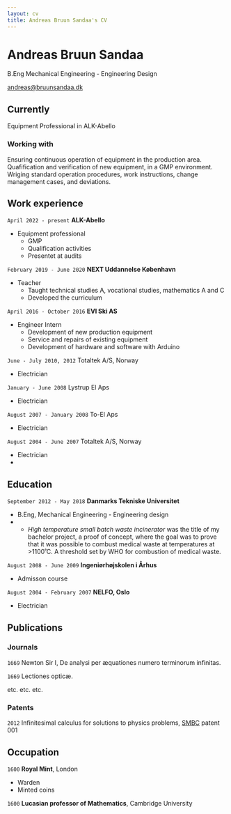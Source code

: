 ```yaml
---
layout: cv
title: Andreas Bruun Sandaa's CV
---
```

# Andreas Bruun Sandaa
B.Eng Mechanical Engineering - Engineering Design

<div id="webaddress">
<a href="andreas@bruunsandaa.dk">andreas@bruunsandaa.dk</a>
</div>


## Currently

Equipment Professional in ALK-Abello

### Working with 

Ensuring continuous operation of equipment in the production area. Quafification and verification of new equipment, in a GMP environment. Wriging standard operation procedures, work instructions, change management cases, and deviations.


## Work experience

`April 2022 - present`
__ALK-Abello__
- Equipment professional
  * GMP
  * Qualification activities
  * Presentet at audits
  
`February 2019 - June 2020`
__NEXT Uddannelse København__
- Teacher
  * Taught technical studies A, vocational studies, mathematics A and C
  * Developed the curriculum

`April 2016 - October 2016`
__EVI Ski AS__
- Engineer Intern
  * Development of new production equipment
  * Service and repairs of existing equipment
  * Development of hardware and software with Arduino



`June - July 2010, 2012`
Totaltek A/S, Norway
- Electrician 

`January - June 2008`
Lystrup El Aps
- Electrician 

`August 2007 - January 2008`
To-El Aps
- Electrician 

`August 2004 - June 2007`
Totaltek A/S, Norway
- Electrician
- 
## Education

`September 2012 - May 2018`
__Danmarks Tekniske Universitet__
- B.Eng, Mechanical Engineering - Engineering design
- * _High temperature small batch waste incinerator_ was the title of my bachelor project, a proof of concept, where the goal was to prove that it was possible to combust medical waste at temperatures at >1100˚C. A threshold set by WHO for combustion of medical waste.

`August 2008 - June 2009`
__Ingeniørhøjskolen i Århus__

- Admisson course

`August 2004 - February 2007`
__NELFO, Oslo__

- Electrician




## Publications

<!-- A list is also available [online](http://scholar.google.co.uk/citations?user=LTOTl0YAAAAJ) -->

### Journals

`1669`
Newton Sir I, De analysi per æquationes numero terminorum infinitas. 

`1669`
Lectiones opticæ.

etc. etc. etc.

### Patents

`2012`
Infinitesimal calculus for solutions to physics problems, [SMBC](http://www.techdirt.com/articles/20121011/09312820678/if-patents-had-been-around-time-newton.shtml) patent 001


## Occupation

`1600`
__Royal Mint__, London

- Warden
- Minted coins

`1600`
__Lucasian professor of Mathematics__, Cambridge University



<!-- ### Footer

Last updated: May 2013 -->


